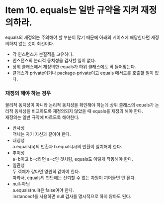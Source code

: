# Item 10. equals는 일반 규약을 지켜 재정의하라.

equals의 재정의는 주의해야 할 부분이 많기 때문에 아래의 케이스에 해당한다면 재정의하지 않는 것이 최선이다.  
- 각 인스턴스가 본질적을 고유하다.
- 인스턴스의 논리적 동치성을 검사할 일이 없다.
- 상위 클래스에서 재정의한 equals가 하위 클래스에도 딱 들어맞는다.
- 클래스가 private이거나 package-private이고 equals 메서드를 호출할 일이 없다.

### 재정의 해야 하는 경우
물리적 동치성이 아니라 논리적 동치성을 확인해야 하는데 상위 클래스의 equals가 논리적 동치성을 비교하도록 재정의되지 않았을 때 equals를 재정의 해야 한다.  
재정의는 일반 규약에 따르도록 해야한다.
- 반사성  
객체는 자기 자신과 같아야 한다.
- 대칭성  
a.equals(b)의 반환과 b.equals(a)의 반환이 일치해야 한다.
- 추이성  
a=b이고 b=c라면 a=c인 것처럼, equals도 이렇게 작동해야 한다.
- 일관성  
두 객체가 같다면 영원히 같아야 한다.  
따라서, equals의 판단에는 신뢰할 수 없는 자원이 끼어들면 안 된다.
- null-아님  
a.equals(null)은 false여야 한다.  
instanceof를 사용하면 null 검사를 명시적으로 하지 않아도 된다.